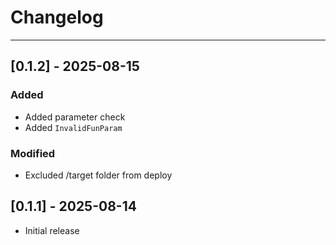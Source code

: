 # Changelog

---

## [0.1.2] - 2025-08-15

### Added
- Added parameter check
- Added `InvalidFunParam`

### Modified
- Excluded /target folder from deploy

## [0.1.1] - 2025-08-14
- Initial release
